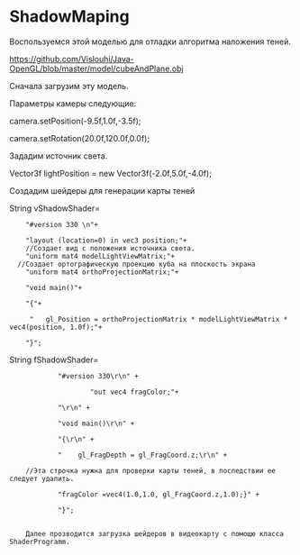 # ShadowMaping

Воспользуемся этой моделью для отладки алгоритма наложения теней.

https://github.com/Vislouhi/Java-OpenGL/blob/master/model/cubeAndPlane.obj

Сначала загрузим эту модель.

Параметры камеры следующие:

 camera.setPosition(-9.5f,1.0f,-3.5f);
 
 camera.setRotation(20.0f,120.0f,0.0f);
 
 Зададим источник света.
 
 Vector3f lightPosition = new Vector3f(-2.0f,5.0f,-4.0f);
 
 Создадим шейдеры для генерации карты теней
 
 String vShadowShader=
 
    	"#version 330 \n"+

    	"layout (location=0) in vec3 position;"+
    	//Создает вид с положения источника света.
    	"uniform mat4 modelLightViewMatrix;"+
      //Создает ортографическую проекцию куба на плоскость экрана
    	"uniform mat4 orthoProjectionMatrix;"+

    	"void main()"+
      
    	"{"+
      
    	 "   gl_Position = orthoProjectionMatrix * modelLightViewMatrix * vec4(position, 1.0f);"+
       
    	"}";
 
 String fShadowShader=
 
				"#version 330\r\n" + 
        
						"out vec4 fragColor;"+
            
				"\r\n" + 
        
				"void main()\r\n" + 
        
				"{\r\n" + 
        
				"    gl_FragDepth = gl_FragCoord.z;\r\n" + 
        
        //Эта строчка нужна для проверки карты теней, в последствии ее следует удалить.
        
				"fragColor =vec4(1.0,1.0, gl_FragCoord.z,1.0);}" +
          
				"}";
        
        
        Далее прозводится загрузка шейдеров в видеокарту с помощю класса ShaderProgramm.
